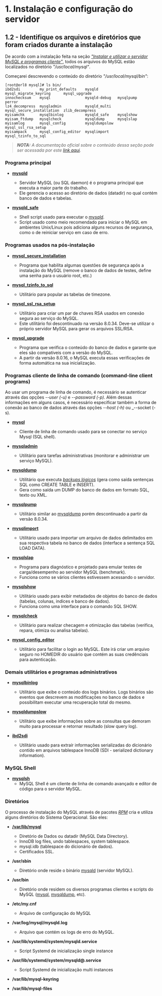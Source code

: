 # 1. Instalação e configuração do servidor

## 1.2 - Identifique os arquivos e diretórios que foram criados durante a instalação

De acordo com a instalação feita na seção _["Instalar e utilizar o servidor MySQL e programas cliente"](/install-and-use-the-mysql-server-and-client-programs.md)_, todos os arquivos do MySQL estão localizados no diretório _"/usr/local/mysql"_.

Começarei descrevendo o conteúdo do diretório _"/usr/local/mysql/bin"_:

```
[root@orl8 mysql]# ls bin/
ibd2sdi         my_print_defaults    mysqld         mysql_migrate_keyring      mysql_upgrade
innochecksum    mysql                mysqld-debug   mysqlpump                  perror
lz4_decompress  mysqladmin           mysqld_multi   mysql_secure_installation  zlib_decompress
myisamchk       mysqlbinlog          mysqld_safe    mysqlshow
myisam_ftdump   mysqlcheck           mysqldump      mysqlslap
myisamlog       mysql_config         mysqldumpslow  mysql_ssl_rsa_setup
myisampack      mysql_config_editor  mysqlimport    mysql_tzinfo_to_sql
``` 

>_**__NOTA:__** A documentação oficial sobre o conteúdo dessa seção pode ser acessada por este [link aqui](https://dev.mysql.com/doc/refman/8.0/en/programs-overview.html)._

### Programa principal

- **[mysqld](https://dev.mysql.com/doc/refman/8.0/en/mysqld.html)**
    - Servidor MySQL (ou SQL daemon) é o programa principal que executa a maior parte do trabalho.
    - Ele gerencia o acesso ao diretório de dados (datadir) no qual contém banco de dados e tabelas.

- **[mysqld_safe](https://dev.mysql.com/doc/refman/8.0/en/mysqld-safe.html)**
    - Shell script usado para executar o _[mysqld](https://dev.mysql.com/doc/refman/8.0/en/mysqld.html)_.
    - Script usado como meio recomendado para iniciar o MySQL em ambientes Unix/Linux pois adiciona alguns recursos de segurança, como o de reiniciar serviço em caso de erro.

### Programas usados na pós-instalação

- **[mysql_secure_installation](https://dev.mysql.com/doc/refman/8.0/en/mysql-secure-installation.html)**
    - Programa que habilita algumas questões de segurança após a instalação do MySQL (remove o banco de dados de testes, define uma senha para o usuário root, etc.)

- **[mysql_tzinfo_to_sql](https://dev.mysql.com/doc/refman/8.0/en/mysql-tzinfo-to-sql.html)**
    - Utilitário para popular as tabelas de timezone.

- **[mysql_ssl_rsa_setup](https://dev.mysql.com/doc/refman/8.0/en/mysql-ssl-rsa-setup.html)**
    - Utilitário para criar um par de chaves RSA usados em conexão segura ao serviço do MySQL.
    - Este utilitário foi descontinuado na versão 8.0.34. Deve-se utilizar o próprio servidor MySQL para gerar os arquivos SSL/RSA.

- **[mysql_upgrade](https://dev.mysql.com/doc/refman/8.0/en/mysql-upgrade.html)**
    - Programa que verifica o conteúdo do banco de dados e garante que eles são compatíveis com a versão do MySQL.
    - A partir da versão 8.0.16, o MySQL executa essas verificações de forma automática na sua inicialização.

### Programas cliente de linha de comando (command-line client programs)

Ao usar um programa de linha de comando, é necessário se autenticar através das opções _--user (-u)_ e _--password (-p)_. Além dessas informações em alguns casos, é necessário especificar também a forma de conexão ao banco de dados através das opções _--host (-h)_ ou _--socket (-s).

- **[mysql](https://dev.mysql.com/doc/refman/8.0/en/mysql.html)**
    - Cliente de linha de comando usado para se conectar no serviço Mysql (SQL shell).

- **[mysqladmin](https://dev.mysql.com/doc/refman/8.0/en/mysqladmin.html)**
    - Utilitário para tarefas administrativas (monitorar e administrar um serviço MySQL).

- **[mysqldump](https://dev.mysql.com/doc/refman/8.0/en/mysqldump.html)** 
    - Utilitário que executa _[backups lógicos](https://dev.mysql.com/doc/refman/8.0/en/glossary.html#glos_logical_backup)_ (gera como saída sentenças SQL como CREATE TABLE e INSERT).
    - Gera como saída um DUMP do banco de dados em formato SQL, texto ou XML.

- **[mysqlpump](https://dev.mysql.com/doc/refman/8.0/en/mysqlpump.html)**
    - Utilitário similar ao [mysqldump](https://dev.mysql.com/doc/refman/8.0/en/mysqldump.html) porém descontinuado a partir da versão 8.0.34.

- **[mysqlimport](https://dev.mysql.com/doc/refman/8.0/en/mysqlimport.html)**
    - Utilitário usado para importar um arquivo de dados delimitados em sua respectiva tabela no banco de dados (interface a sentença SQL LOAD DATA).    

- **[mysqlslap](https://dev.mysql.com/doc/refman/8.0/en/mysqlslap.html)**
    - Programa para diagnóstico e projetado para emular testes de carga/desempenho ao servidor MySQL (benchmark).
    - Funciona como se vários clientes estivessem acessando o servidor. 

- **[mysqlshow](https://dev.mysql.com/doc/refman/8.0/en/mysqlshow.html)**
    - Utilitário usado para exibir metadados de objetos do banco de dados (tabelas, colunas, indíces e banco de dados).
    - Funciona como uma interface para o comando SQL SHOW.

- **[mysqlcheck](https://dev.mysql.com/doc/refman/8.0/en/mysqlcheck.html)**
    - Utilitário para realizar checagem e otimização das tabelas (verifica, repara, otimiza ou analisa tabelas).

- **[mysql_config_editor](https://dev.mysql.com/doc/refman/8.0/en/mysql-config-editor.html)**
    - Utilitário para facilitar o login ao MySQL. Este irá criar um arquivo seguro no HOMEDIR do usuário que contém as suas credênciais para autenticação.

### Demais utilitários e programas administrativos

- **[mysqlbinlog](https://dev.mysql.com/doc/refman/8.0/en/mysqlbinlog.html)**
    - Utilitário que exibe o conteúdo dos logs binários. Logs binários são eventos que descrevem as modificações no banco de dados e possibilitam executar uma recuperação total do mesmo.

- **[mysqldumpslow](https://dev.mysql.com/doc/refman/8.0/en/mysqldumpslow.html)**
    - Utilitário que exibe informações sobre as consultas que demoram muito para processar e retornar resultado (slow query log).

- **[ibd2sdi](https://dev.mysql.com/doc/refman/8.0/en/ibd2sdi.html)**
    - Utilitário usado para extraír informações serializadas do dicionário contído em arquivos tablespace InnoDB (SDI - serialized dictionary information).

### MySQL Shell

- **[mysqlsh](https://dev.mysql.com/doc/mysql-shell/8.0/en/)**
    - MySQL Shell é um cliente de linha de comando avançado e editor de código para o servidor MySQL.

### Diretórios

O processo de instalação do MySQL através de pacotes _[RPM](https://dev.mysql.com/doc/refman/8.0/en/linux-installation-rpm.html)_ cria e utiliza alguns diretórios do Sistema Operacional. São eles:

- **[/var/lib/mysql](https://dev.mysql.com/doc/refman/8.0/en/data-directory.html)**
    - Diretório de Dados ou datadir (MySQL Data Directory).
    - InnoDB log files, undo tablespaces, system tablespace.
    - mysql.idb (tablespace do dicionário de dados).
    - Certificados SSL.

- **/usr/sbin**
    - Diretório onde reside o binário [mysqld](https://dev.mysql.com/doc/refman/8.0/en/mysqld.html) (servidor MySQL).

- **/usr/bin**
    - Diretório onde residem os diversos programas clientes e scripts do MySQL ([mysql](https://dev.mysql.com/doc/refman/8.0/en/mysql.html), [mysqldump](https://dev.mysql.com/doc/refman/8.0/en/mysqldump.html), etc).

- **/etc/my.cnf**
    - Arquivo de configuração do MySQL

- **/var/log/mysql/mysqld.log**
    - Arquivo que contém os logs de erro do MySQL.

- **/usr/lib/systemd/system/mysqld.service**
    - Script Systemd de inicialização single instance

- **/usr/lib/systemd/system/mysqld@.service**
    - Script Systemd de inicialização multi instances

- **/var/lib/mysql-keyring**

- **/var/lib/mysql-files**